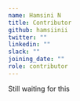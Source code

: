 ```yaml
---
name: Hamsini N
title: Contributor
github: hamsiinii
twitter: ""
linkedin: ""
slack: ""
joining_date: ""
role: contributor
---
```


Still waiting for this
